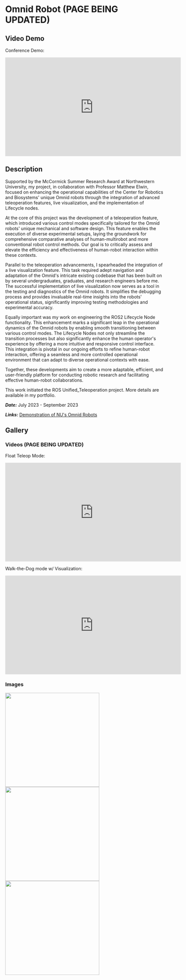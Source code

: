 # Omnid Robot (PAGE BEING UPDATED)

## Video Demo

Conference Demo:

<iframe
    width="560" height="315"
    src="https://www.youtube.com/embed/PgkkoWm-OUE?si=AgtToMl0cNfM7szw"
    frameborder="0"
    allow="autoplay; encrypted-media"
    allowfullscreen
>
</iframe>

## Description

Supported by the McCormick Summer Research Award at Northwestern University, my project, in collaboration with Professor Matthew Elwin, focused on enhancing the operational capabilities of the Center for Robotics and Biosystems' unique Omnid robots through the integration of advanced teleoperation features, live visualization, and the implementation of Lifecycle nodes.

At the core of this project was the development of a teleoperation feature, which introduced various control modes specifically tailored for the Omnid robots' unique mechanical and software design. This feature enables the execution of diverse experimental setups, laying the groundwork for comprehensive comparative analyses of human-multirobot and more conventional robot control methods. Our goal is to critically assess and elevate the efficiency and effectiveness of human-robot interaction within these contexts.

Parallel to the teleoperation advancements, I spearheaded the integration of a live visualization feature. This task required adept navigation and adaptation of the Omnid's intricate existing codebase that has been built on by several undergraduates, graduates, and research engineers before me. The successful implementation of live visualization now serves as a tool in the testing and diagnostics of the Omnid robots. It simplifies the debugging process and provides invaluable real-time insights into the robots' operational status, significantly improving testing methodologies and experimental accuracy.

Equally important was my work on engineering the ROS2 Lifecycle Node functionality. This enhancement marks a significant leap in the operational dynamics of the Omnid robots by enabling smooth transitioning between various control modes. The Lifecycle Nodes not only streamline the transition processes but also significantly enhance the human operator's experience by offering a more intuitive and responsive control interface. This integration is pivotal in our ongoing efforts to refine human-robot interaction, offering a seamless and more controlled operational environment that can adapt to diverse operational contexts with ease.

Together, these developments aim to create a more adaptable, efficient, and user-friendly platform for conducting robotic research and facilitating effective human-robot collaborations.

This work initiated the ROS Unified_Teleoperation project. More details are available in my portfolio.

***Date:*** July 2023 - September 2023

***Links:*** [Demonstration of NU's Omnid Robots](https://www.youtube.com/watch?v=SEuFfONryL0&t=5s)

## Gallery
### Videos (PAGE BEING UPDATED)

Float Teleop Mode:

<iframe
    width="560" height="315"
    src="https://www.youtube.com/embed/FzNauYVdgLc?si=t54-GzDRyTJkSKZ6"
    frameborder="0"
    allow="autoplay; encrypted-media"
    allowfullscreen
>
</iframe>

Walk-the-Dog mode w/ Visualization:

<iframe
    width="560" height="315"
    src="https://www.youtube.com/embed/8pr5uS9haCk?si=CkHJKIMd7cCKyiOL"
    frameborder="0"
    allow="autoplay; encrypted-media"
    allowfullscreen
>
</iframe>


### Images

<img src="https://github.com/dkoh555/dkoh555.github.io/assets/107823507/39965570-dcb8-4c9b-9d9b-368141986ad2" height="300">

<img src="https://github.com/dkoh555/dkoh555.github.io/assets/107823507/66a42770-463c-48a3-a01f-6938baeb3fa9" height="300">

<img src="https://github.com/dkoh555/dkoh555.github.io/assets/107823507/74b8a6f1-8425-42e0-a6d4-a464df5a5f97" height="300">
